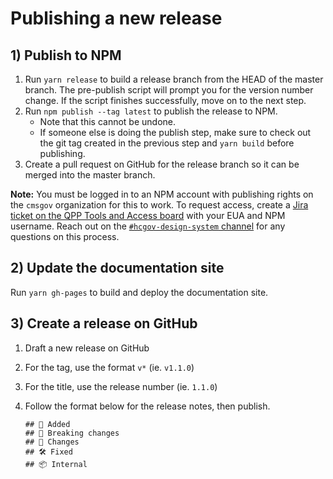 # Publishing a new release

## 1) Publish to NPM

1. Run `yarn release` to build a release branch from the HEAD of the master branch. The pre-publish script will prompt you for the version number change. If the script finishes successfully, move on to the next step.
2. Run `npm publish --tag latest` to publish the release to NPM.
    - Note that this cannot be undone.
    - If someone else is doing the publish step, make sure to check out the git tag created in the previous step and `yarn build` before publishing.
3. Create a pull request on GitHub for the release branch so it can be merged into the master branch.

**Note:** You must be logged in to an NPM account with publishing rights on the `cmsgov` organization for this to work. To request access, create a [Jira ticket on the QPP Tools and Access board](https://jira.cms.gov/browse/QTA-847) with your EUA and NPM username. Reach out on the [`#hcgov-design-system` channel](https://cmsgov.slack.com/archives/C0111BVM1LZ) for any questions on this process.

## 2) Update the documentation site

Run `yarn gh-pages` to build and deploy the documentation site.

## 3) Create a release on GitHub

1. Draft a new release on GitHub
1. For the tag, use the format `v*` (ie. `v1.1.0`)
1. For the title, use the release number (ie. `1.1.0`)
1. Follow the format below for the release notes, then publish.

    ```
    ## 🚀 Added
    ## 🚨 Breaking changes
    ## 💅 Changes
    ## 🛠 Fixed
    ## 📦 Internal
    ```
